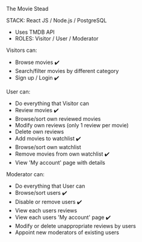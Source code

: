 The Movie Stead

STACK: React JS / Node.js / PostgreSQL

* Uses TMDB API
* ROLES: Visitor / User / Moderator


Visitors can:
- Browse movies ✔️
- Search/filter movies by different category
- Sign up / Login ✔️

User can:
- Do everything that Visitor can
- Review movies ✔️
- Browse/sort own reviewed movies
- Modify own reviews (only 1 review per movie)
- Delete own reviews
- Add movies to watchlist ✔️
- Browse/sort own watchlist
- Remove movies from own watchlist ✔️
- View 'My account' page with details

Moderator can:
- Do everything that User can
- Browse/sort users ✔️
- Disable or remove users ✔️
- View each users reviews
- View each users 'My account' page ✔️
- Modify or delete unappropriate reviews by users
- Appoint new moderators of existing users
